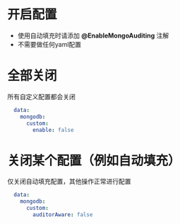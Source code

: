 # 开启配置

- 使用自动填充时请添加 **@EnableMongoAuditing** 注解
- 不需要做任何yaml配置

# 全部关闭

所有自定义配置都会关闭

```yaml
  data:
    mongodb:
      custom:
        enable: false
```

# 关闭某个配置（例如自动填充）

仅关闭自动填充配置，其他操作正常进行配置

```yaml
  data:
    mongodb:
      custom:
        auditorAware: false
```
